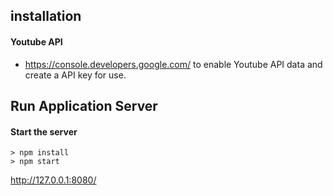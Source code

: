 ## installation

#### Youtube API

* https://console.developers.google.com/ to enable Youtube API data and create a API key for use.


## Run Application Server

#### Start the server

```
> npm install
> npm start
```

http://127.0.0.1:8080/

